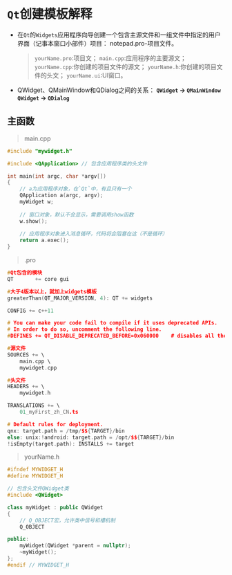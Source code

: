 # `Qt`创建模板解释
- 在`Qt`的`Widgets`应用程序向导创建一个包含主源文件和一组文件中指定的用户界面（记事本窗口小部件）项目：
notepad.pro-项目文件。
    > `yourName.pro`:项目文；
    > `main.cpp`:应用程序的主要源文；
    > `yourName.cpp`:你创建的项目文件的源文；
    > `yourName.h`:你创建的项目文件的头文；
    > `yourName.ui`:UI窗口。
- QWidget、QMainWindow和QDialog之间的关系：
**`QWidget` -> `QMainWindow`**
**`QWidget` -> `QDialog`**
## 主函数
> main.cpp
```c++
#include "mywidget.h"

#include <QApplication> // 包含应用程序类的头文件

int main(int argc, char *argv[])
{
    // a为应用程序对象，在`Qt`中，有且只有一个
    QApplication a(argc, argv);
    myWidget w;
    
    // 窗口对象，默认不会显示，需要调用show函数
    w.show();
    
    // 应用程序对象进入消息循环，代码将会阻塞在这（不是循环）
    return a.exec();
}

```

> .pro
```c++
#Qt包含的模块
QT       += core gui

#大于4版本以上，就加上widgets模板
greaterThan(QT_MAJOR_VERSION, 4): QT += widgets

CONFIG += c++11

# You can make your code fail to compile if it uses deprecated APIs.
# In order to do so, uncomment the following line.
#DEFINES += QT_DISABLE_DEPRECATED_BEFORE=0x060000    # disables all the APIs deprecated before Qt 6.0.0

#源文件
SOURCES += \
    main.cpp \
    mywidget.cpp

#头文件
HEADERS += \
    mywidget.h

TRANSLATIONS += \
    01_myFirst_zh_CN.ts

# Default rules for deployment.
qnx: target.path = /tmp/$${TARGET}/bin
else: unix:!android: target.path = /opt/$${TARGET}/bin
!isEmpty(target.path): INSTALLS += target
```

> yourName.h
```c++
#ifndef MYWIDGET_H
#define MYWIDGET_H

// 包含头文件QWidget类
#include <QWidget>

class myWidget : public QWidget
{
    // Q_OBJECT宏，允许类中信号和槽机制
    Q_OBJECT

public:
    myWidget(QWidget *parent = nullptr);
    ~myWidget();
};
#endif // MYWIDGET_H
```
